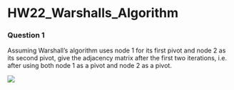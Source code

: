 # HW22_Warshalls_Algorithm

### Question 1

Assuming Warshall’s algorithm uses node 1 for its first pivot and node 2 as its second pivot, give the adjacency matrix after the first two iterations, i.e. after using both node 1 as a pivot and node 2 as a pivot.

![](/Classroom/assets/images/hw/HW22_Graph_G.png)

